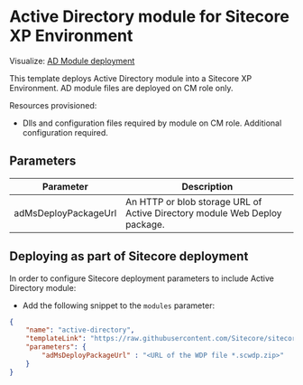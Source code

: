 # Active Directory module for Sitecore XP Environment

Visualize:
[AD Module deployment](http://armviz.io/#/?load=https%3A%2F%2Fraw.githubusercontent.com%2FSitecore%2Fsitecore-azure-quickstart-templates%2Fmaster%2FAD%201.3.0%2Fxp%2Fazuredeploy.json)

This template deploys Active Directory module into a Sitecore XP Environment. AD module files are deployed on CM role only.

Resources provisioned:

* Dlls and configuration files required by module on CM role. Additional configuration required.

## Parameters

| Parameter                                 | Description
--------------------------------------------|------------------------------------------------
| adMsDeployPackageUrl                      | An HTTP or blob storage URL of Active Directory module Web Deploy package.

## Deploying as part of Sitecore deployment

In order to configure Sitecore deployment parameters to include Active Directory module:

* Add the following snippet to the `modules` parameter:

```JSON
{
    "name": "active-directory",
    "templateLink": "https://raw.githubusercontent.com/Sitecore/sitecore-azure-quickstart-templates/master/ad%201.3.0/xp/azuredeploy.json",
    "parameters": {
        "adMsDeployPackageUrl" : "<URL of the WDP file *.scwdp.zip>"
    }
}
```
